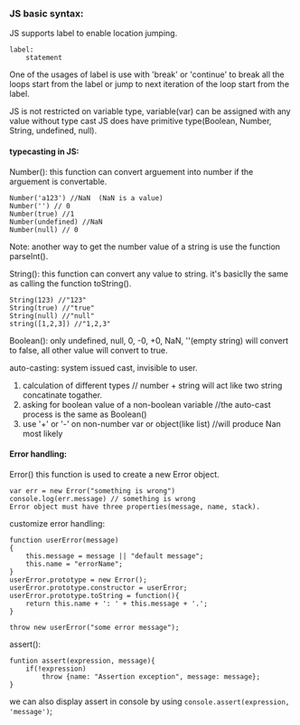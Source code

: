 ### JS basic syntax:

JS supports label to enable location jumping.
```
label:
	statement
```
One of the usages of label is use with 'break' or 'continue' to break all the loops start from the label or jump to next iteration of the loop start from the label.

JS is not restricted on variable type, variable(var) can be assigned with any value without type cast 
JS does have primitive type(Boolean, Number, String, undefined, null).
#### typecasting in JS:
Number(): this function can convert arguement into number if the arguement is convertable.
```Number('123') //123
Number('a123') //NaN  (NaN is a value)
Number('') // 0
Number(true) //1
Number(undefined) //NaN
Number(null) // 0
```
Note: another way to get the number value of a string is use the function parseInt().

String(): this function can convert any value to string. it's basiclly the same as calling the function toString().
```
String(123) //"123"
String(true) //"true"
String(null) //"null"
string([1,2,3]) //"1,2,3"
```
Boolean(): only undefined, null, 0, -0, +0, NaN, ''(empty string) will convert to false, all other value will convert to true.

auto-casting: system issued cast, invisible to user.

1. calculation of different types    // number + string will act like two string concatinate togather.
2. asking for boolean value of a non-boolean variable //the auto-cast process is the same as Boolean()
3. use '+' or '-' on non-number var or object(like list)  //will produce Nan most likely




#### Error handling:
Error() this function is used to create a new Error object.
```
var err = new Error("something is wrong")
console.log(err.message) // something is wrong
Error object must have three properties(message, name, stack).
```
customize error handling:
```
function userError(message)
{
	this.message = message || "default message";
	this.name = "errorName";
}
userError.prototype = new Error();
userError.prototype.constructor = userError;
userError.prototype.toString = function(){
	return this.name + ': ' + this.message + '.'; 
}

throw new userError("some error message");
```
assert():
```
funtion assert(expression, message){
	if(!expression)
		throw {name: "Assertion exception", message: message};
}
```
we can also display assert in console by using `console.assert(expression, 'message')`;


